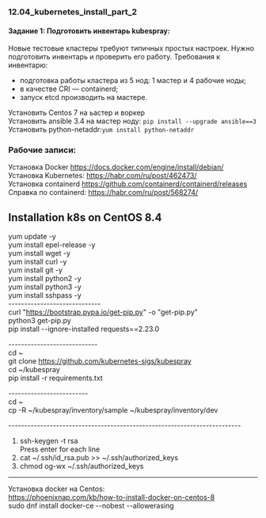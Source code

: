 ### 12.04_kubernetes_install_part_2 </br>
#### Задание 1: Подготовить инвентарь kubespray: </br>
Новые тестовые кластеры требуют типичных простых настроек. Нужно подготовить инвентарь и проверить его работу. Требования к инвентарю:</br>
- подготовка работы кластера из 5 нод: 1 мастер и 4 рабочие ноды; </br>
- в качестве CRI — containerd; </br>
- запуск etcd производить на мастере.</br>

Установить Centos 7 на ьастер и воркер </br>
Установить ansible 3.4 на мастер ноду: `pip install --upgrade ansible==3` </br>
Установить python-netaddr:`yum install python-netaddr` </br>

### Рабочие записи: </br>
Установка Docker https://docs.docker.com/engine/install/debian/ </br>
Установка Kubernetes: https://habr.com/ru/post/462473/ </br>
Установка containerd https://github.com/containerd/containerd/releases </br>
Справка по containerd: https://habr.com/ru/post/568274/ </br>

Installation k8s on CentOS 8.4
------------------------------
yum update -y </br>
yum install epel-release -y </br>
yum install wget -y </br>
yum install curl -y </br>
yum install git -y </br>
yum install python2 -y </br>
yum install python3 -y </br>
yum install sshpass -y </br>
----------------------------- </br>
curl "https://bootstrap.pypa.io/get-pip.py" -o "get-pip.py" </br>
python3 get-pip.py </br>
pip install --ignore-installed requests==2.23.0 </br>

---------------------------- </br>
cd ~ </br>
git clone https://github.com/kubernetes-sigs/kubespray </br>
cd ~/kubespray </br>
pip install -r requirements.txt </br>

------------------------- </br>
cd ~ </br>
cp -R ~/kubespray/inventory/sample ~/kubespray/inventory/dev </br>

-------------------------------------------------------------------------</br>
1. ssh-keygen -t rsa </br>
Press enter for each line  </br>
2. cat ~/.ssh/id_rsa.pub >> ~/.ssh/authorized_keys </br>
3. chmod og-wx ~/.ssh/authorized_keys  </br>

--------------------------------------------------------------------------
Установка docker на Centos:  </br>
https://phoenixnap.com/kb/how-to-install-docker-on-centos-8  </br>
sudo dnf install docker-ce --nobest --allowerasing  </br>

